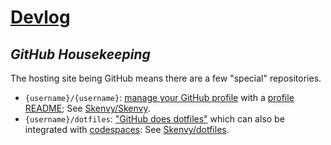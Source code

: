 # [Devlog](https://github.com/Skenvy/Skenvy/blob/main/devlog.md)
## _GitHub Housekeeping_
The hosting site being GitHub means there are a few "special" repositories.
* `{username}/{username}`: [manage your GitHub profile](https://docs.github.com/en/account-and-profile/setting-up-and-managing-your-github-profile) with a [profile README](https://docs.github.com/en/account-and-profile/setting-up-and-managing-your-github-profile/customizing-your-profile/managing-your-profile-readme); See [Skenvy/Skenvy](https://github.com/Skenvy/Skenvy).
* `{username}/dotfiles`: ["GitHub does dotfiles"](https://dotfiles.github.io/) which can also be integrated with [codespaces](https://docs.github.com/en/codespaces/setting-your-user-preferences/personalizing-github-codespaces-for-your-account#dotfiles): See [Skenvy/dotfiles](https://github.com/Skenvy/dotfiles).
